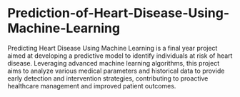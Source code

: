 # Prediction-of-Heart-Disease-Using-Machine-Learning
Predicting Heart Disease Using Machine Learning is a final year project aimed at developing a predictive model to identify individuals at risk of heart disease. Leveraging advanced machine learning algorithms, this project aims to analyze various medical parameters and historical data to provide early detection and intervention strategies, contributing to proactive healthcare management and improved patient outcomes.
